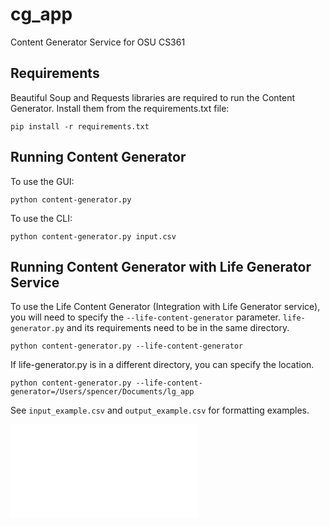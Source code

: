# cg_app
Content Generator Service for OSU CS361

## Requirements
Beautiful Soup and Requests libraries are required to run the Content Generator. Install them from the requirements.txt file:
```
pip install -r requirements.txt
```

## Running Content Generator

To use the GUI: 
```
python content-generator.py
```

To use the CLI:
```
python content-generator.py input.csv 
```

## Running Content Generator with Life Generator Service 

To use the Life Content Generator (Integration with Life Generator service), you will need to specify the `--life-content-generator` parameter. `life-generator.py` and its requirements need to be in the same directory.
```
python content-generator.py --life-content-generator
```

If life-generator.py is in a different directory, you can specify the location.
```
python content-generator.py --life-content-generator=/Users/spencer/Documents/lg_app
```

See `input_example.csv` and `output_example.csv` for formatting examples.


<embed type="video/webm" src="images/content-generator-recording.mov"/>
